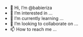 - 👋 Hi, I’m @babieriza
- 👀 I’m interested in ...
- 🌱 I’m currently learning ...
- 💞️ I’m looking to collaborate on ...
- 📫 How to reach me ...

<!---
babieriza/babieriza is a ✨ special ✨ repository because its `README.md` (this file) appears on your GitHub profile.
You can click the Preview link to take a look at your changes.
--->
